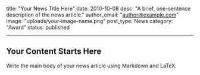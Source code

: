 title: "Your News Title Here"
date: 2010-10-08
desc: "A brief, one-sentence description of the news article."
author_email: "author@example.com"
image: "uploads/your-image-name.png"
post_type: News
category: "Award" 
status: published

---

## Your Content Starts Here

Write the main body of your news article using Markdown and LaTeX.